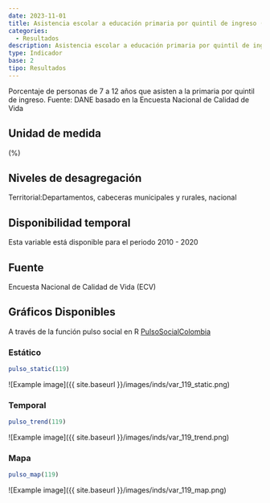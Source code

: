 ```yaml
---
date: 2023-11-01
title: Asistencia escolar a educación primaria por quintil de ingreso (%) - quintil 4 (dpto)
categories:
  - Resultados
description: Asistencia escolar a educación primaria por quintil de ingreso (%) - quintil 4
type: Indicador
base: 2
tipo: Resultados
--- 
```


Porcentaje de personas de 7 a 12 años que asisten a la primaria por quintil de ingreso.
Fuente: DANE basado en la Encuesta Nacional de Calidad de Vida

## Unidad de medida
(%)

## Niveles de desagregación
Territorial:Departamentos, cabeceras municipales y rurales, nacional

## Disponibilidad temporal
Esta variable está disponible para el periodo 2010 - 2020

## Fuente
Encuesta Nacional de Calidad de Vida (ECV)

## Gráficos Disponibles

A través de la función pulso social en R [PulsoSocialColombia](https://github.com/pulsosocialcolombia/PulsoSocialColombia)

### Estático

``` R
pulso_static(119)
```

![Example image]({{ site.baseurl }}/images/inds/var_119_static.png)

### Temporal

``` R
pulso_trend(119)
```

![Example image]({{ site.baseurl }}/images/inds/var_119_trend.png)

### Mapa

``` R
pulso_map(119)
```

![Example image]({{ site.baseurl }}/images/inds/var_119_map.png)